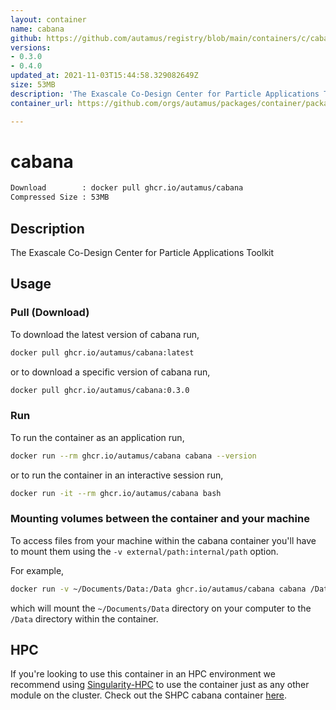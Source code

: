 ```yaml
---
layout: container
name: cabana
github: https://github.com/autamus/registry/blob/main/containers/c/cabana/spack.yaml
versions:
- 0.3.0
- 0.4.0
updated_at: 2021-11-03T15:44:58.329082649Z
size: 53MB
description: 'The Exascale Co-Design Center for Particle Applications Toolkit '
container_url: https://github.com/orgs/autamus/packages/container/package/cabana

---
```

# cabana
```bash 
Download        : docker pull ghcr.io/autamus/cabana
Compressed Size : 53MB
```

## Description
The Exascale Co-Design Center for Particle Applications Toolkit 

## Usage
### Pull (Download)
To download the latest version of cabana run,

```bash
docker pull ghcr.io/autamus/cabana:latest
```

or to download a specific version of cabana run,

```bash
docker pull ghcr.io/autamus/cabana:0.3.0
```
### Run
To run the container as an application run,
```bash
docker run --rm ghcr.io/autamus/cabana cabana --version
```

or to run the container in an interactive session run,
```bash
docker run -it --rm ghcr.io/autamus/cabana bash
```

### Mounting volumes between the container and your machine
To access files from your machine within the cabana container you'll have to mount them using the `-v external/path:internal/path` option.

For example,
```bash
docker run -v ~/Documents/Data:/Data ghcr.io/autamus/cabana cabana /Data/myData.csv
```
which will mount the `~/Documents/Data` directory on your computer to the `/Data` directory within the container.

## HPC
If you're looking to use this container in an HPC environment we recommend using [Singularity-HPC](https://singularity-hpc.readthedocs.io) to use the container just as any other module on the cluster. Check out the SHPC cabana container [here](https://singularityhub.github.io/singularity-hpc/r/ghcr.io-autamus-cabana/).